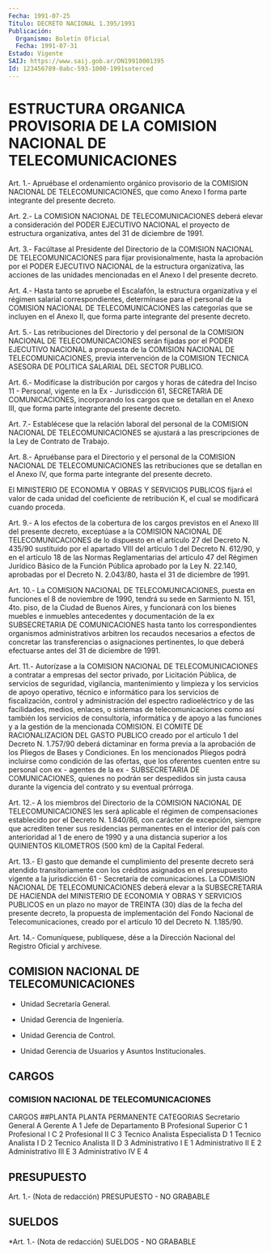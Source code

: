 ```yaml
---
Fecha: 1991-07-25
Título: DECRETO NACIONAL 1.395/1991
Publicación:
  Organismo: Boletín Oficial
  Fecha: 1991-07-31
Estado: Vigente
SAIJ: https://www.saij.gob.ar/DN19910001395
Id: 123456789-0abc-593-1000-1991soterced
---
```

# ESTRUCTURA ORGANICA PROVISORIA DE LA COMISION NACIONAL DE TELECOMUNICACIONES

<a id="1"></a>
Art.  1.-  Apruébase el ordenamiento orgánico provisorio de la COMISION NACIONAL  DE  TELECOMUNICACIONES,  que  como Anexo I forma parte integrante del presente decreto.

<a id="2"></a>
Art.  2.-  La  COMISION  NACIONAL DE TELECOMUNICACIONES deberá elevar a consideración del PODER  EJECUTIVO NACIONAL el proyecto de estructura  organizativa,  antes  del  31  de  diciembre  de  1991.

<a id="3"></a>
Art. 3.- Facúltase al Presidente del Directorio de la COMISION NACIONAL  DE  TELECOMUNICACIONES para fijar provisionalmente, hasta la aprobación por  el  PODER  EJECUTIVO  NACIONAL  de la estructura organizativa, las acciones de las unidades mencionadas  en el Anexo I del presente decreto.

<a id="4"></a>
Art.  4.-  Hasta  tanto se apruebe el Escalafón, la estructura organizativa y el régimen  salarial  correspondientes,  determínase para el personal de la COMISION NACIONAL DE TELECOMUNICACIONES  las categorías  que  se  incluyen  en  el  Anexo  II,  que  forma parte integrante del presente decreto.

<a id="5"></a>
Art. 5.- Las retribuciones del Directorio y del personal de la COMISION  NACIONAL DE TELECOMUNICACIONES serán fijadas por el PODER EJECUTIVO  NACIONAL    a  propuesta  de  la  COMISION  NACIONAL  DE TELECOMUNICACIONES, previa  intervención  de  la  COMISION  TECNICA ASESORA DE POLITICA SALARIAL DEL SECTOR PUBLICO.

<a id="6"></a>
Art.  6.-  Modifícase  la  distribución  por cargos y horas de cátedra del Inciso 11 - Personal, vigente en la  Ex  - Jurisdicción 61,  SECRETARIA DE COMUNICACIONES, incorporando los cargos  que  se detallan  en  el Anexo III, que forma parte integrante del presente decreto.

<a id="7"></a>
Art. 7.- Establécese que la relación laboral del personal de la COMISION    NACIONAL   DE  TELECOMUNICACIONES  se  ajustará  a  las prescripciones de la Ley de Contrato de Trabajo.

<a id="8"></a>
Art.  8.-  Apruébanse  para  el Directorio y el personal de la COMISION NACIONAL DE TELECOMUNICACIONES  las  retribuciones  que se detallan  en  el  Anexo IV, que forma parte integrante del presente decreto.

El MINISTERIO DE ECONOMIA  Y  OBRAS  Y SERVICIOS PUBLICOS fijará el valor de cada unidad del coeficiente de  retribución  K, el cual se modificará cuando proceda.

<a id="9"></a>
Art. 9.- A los efectos de la cobertura de los cargos previstos en el  Anexo  III  del  presente  decreto, exceptúase a la COMISION NACIONAL DE TELECOMUNICACIONES de lo  dispuesto  en  el artículo 27 del Decreto N. 435/90 sustituido por el apartado VIII  del artículo 1  del  Decreto  N.  612/90,  y  en  el  artículo  18 de las Normas Reglamentarias del artículo 47 del Régimen Jurídico  Básico  de  la Función  Pública  aprobado  por  la Ley N. 22.140, aprobadas por el Decreto N. 2.043/80, hasta el 31 de diciembre de 1991.

<a id="10"></a>
Art. 10.- La COMISION NACIONAL DE TELECOMUNICACIONES, puesta en funciones  el  8  de noviembre de 1990, tendrá su sede en Sarmiento N. 151, 4to. piso,  de  la Ciudad de Buenos Aires, y funcionará con los bienes muebles e inmuebles  antecedentes  y documentación de la ex SUBSECRETARIA DE COMUNICACIONES hasta tanto los correspondientes organismos administrativos arbitren  los  recaudos necesarios a efectos de concretar las transferencias o asignaciones pertinentes, lo que deberá efectuarse antes del  31 de diciembre de 1991.

<a id="11"></a>
Art. 11.- Autorízase a la COMISION NACIONAL DE TELECOMUNICACIONES  a  contratar a empresas del sector privado, por Licitación  Pública,  de  servicios    de   seguridad,  vigilancia, mantenimiento  y  limpieza  y  los  servicios de  apoyo  operativo, técnico e informático para los servicios  de fiscalización, control y administración del espectro radioeléctrico  y de las facilidades, medios, enlaces, o sistemas de telecomunicaciones  como así también los  servicios  de  consultoría,  informática  y  de  apoyo  a  las funciones  y a la gestión de la mencionada COMISION. El  COMITE  DE RACIONALIZACION  DEL  GASTO  PUBLICO  creado  por el artículo 1 del Decreto  N.  1.757/90  deberá  dictaminar  en  forma  previa  a  la aprobación  de  los  Pliegos  de  Bases  y  Condiciones.    En  los mencionados  Pliegos podrá incluirse como condición de las ofertas, que los oferentes  cuenten entre su personal con ex - agentes de la ex  -  SUBSECRETARIA  DE  COMUNICACIONES,  quienes  no  podrán  ser despedidos sin justa causa  durante  la  vigencia del contrato y su eventual prórroga.

<a id="12"></a>
Art. 12.- A los miembros del Directorio de la COMISION NACIONAL DE TELECOMUNICACIONES les será aplicable el régimen de compensaciones    establecido  por  el  Decreto  N.  1.840/86,  con carácter de excepción,  siempre que acrediten tener sus residencias permanentes en el interior  del país con anterioridad al 1 de enero de  1990 y a una distancia superior  a  los  QUINIENTOS  KILOMETROS (500 km) de la Capital Federal.

<a id="13"></a>
Art.  13.-  El  gasto que demande el cumplimiento del presente decreto será atendido  transitoriamente  con los créditos asignados en  el presupuesto vigente a la jurisdicción  61  -  Secretaría  de comunicaciones.  La  COMISION NACIONAL DE TELECOMUNICACIONES deberá elevar a la SUBSECRETARIA  DE HACIENDA del MINISTERIO DE ECONOMIA Y OBRAS Y SERVICIOS PUBLICOS en  un  plazo  no  mayor de TREINTA (30) días de la fecha del presente decreto, la propuesta de implementación  del  Fondo  Nacional de Telecomunicaciones,  creado por el artículo 10 del Decreto N. 1.185/90.

<a id="14"></a>
Art. 14.- Comuníquese, publíquese, dése a la Dirección Nacional del Registro Oficial y archívese.

## COMISION NACIONAL DE TELECOMUNICACIONES

<a id="1"></a>
- Unidad Secretaría General.

- Unidad Gerencia de Ingeniería.

- Unidad Gerencia de Control.

-    Unidad    Gerencia  de  Usuarios  y  Asuntos  Institucionales.

## CARGOS

### COMISION NACIONAL DE TELECOMUNICACIONES

<a id="1"></a>
CARGOS ##PLANTA PLANTA PERMANENTE                      CATEGORIAS Secretario General                     A Gerente                                A 1 Jefe de Departamento                   B Profesional Superior                   C 1 Profesional I                          C 2 Profesional II                         C 3 Tecnico Analista Especialista          D 1 Tecnico Analista I                     D 2 Tecnico Analista II                    D 3 Administrativo I                       E 1 Administrativo II                      E 2 Administrativo III                     E 3 Administrativo  IV                       E 4

## PRESUPUESTO

<a id="1"></a>
Art.  1.-  (Nota  de  redacción)  PRESUPUESTO  -  NO  GRABABLE

## SUELDOS

<a id="1"></a>
*Art. 1.- (Nota de redacción) SUELDOS - NO GRABABLE